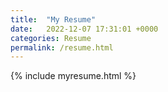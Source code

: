```yaml
---
title:  "My Resume"
date:   2022-12-07 17:31:01 +0000
categories: Resume
permalink: /resume.html
---
```

{% include myresume.html %}